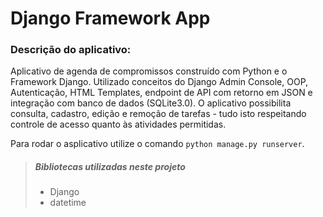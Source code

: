 # Django Framework App

### Descrição do aplicativo:

Aplicativo de agenda de compromissos construído com Python e o Framework Django. Utilizado conceitos do Django Admin Console, OOP, Autenticação, HTML Templates, endpoint de API com retorno em JSON e integração com banco de dados (SQLite3.0). O aplicativo possibilita consulta, cadastro, edição e remoção de tarefas - tudo isto respeitando controle de acesso quanto às atividades permitidas.

Para rodar o asplicativo utilize o comando `python manage.py runserver`.

> ##### Bibliotecas utilizadas neste projeto
>
> - Django
> - datetime

